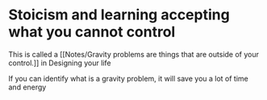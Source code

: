 # Stoicism and learning accepting what you cannot control

This is called a [[Notes/Gravity problems are things that are outside of your control.]]
in Designing your life

If you can identify what is a gravity problem, it will save you a lot of time and energy